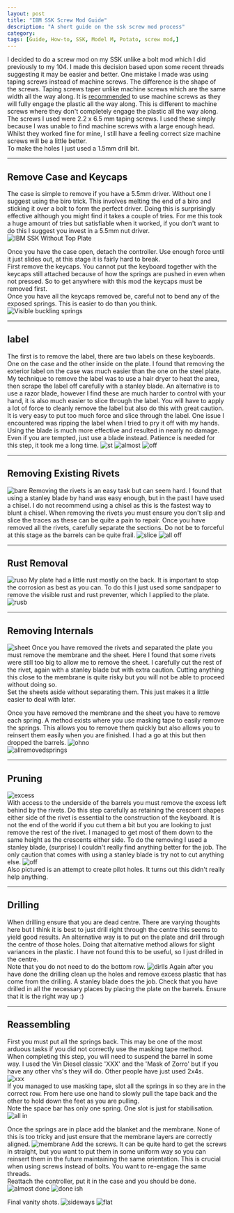 ```yaml
---
layout: post
title: "IBM SSK Screw Mod Guide"
description: "A short guide on the ssk screw mod process"
category: 
tags: [Guide, How-to, SSK, Model M, Potato, screw mod,]
---
```

I decided to do a screw mod on my SSK unlike a bolt mod which I did previously to my 104. I made this decision based upon some recent threads suggesting it may be easier and better. One mistake I made was using taping screws instead of machine screws. The difference is the shape of the screws. Taping screws taper unlike machine screws which are the same width all the way along. It is [recommended](https://geekhack.org/index.php?topic=70410.0) to use machine screws as they will fully engage the plastic all the way along. This is different to machine screws where they don't completely engage the plastic all the way along.
The screws I used were 2.2 x 6.5 mm taping screws. I used these simply because I was unable to find machine screws with a large enough head. Whilst they worked fine for mine, I still have a feeling correct size machine screws will be a little better.    
To make the holes I just used a 1.5mm drill bit. 

------------------
## Remove Case and Keycaps
The case is simple to remove if you have a 5.5mm driver. Without one I suggest using the biro trick. This involves melting the end of a biro and sticking it over a bolt to form the perfect driver. Doing this is surprisingly effective although you might find it takes a couple of tries. For me this took a huge amount of tries but satisfiable when it worked, if you don't want to do this I suggest you invest in a 5.5mm nut driver.  
![IBM SSK Without Top Plate](http://i.imgur.com/EoNScJZ.jpg)

Once you have the case open, detach the controller. Use enough force until it just slides out, at this stage it is fairly hard to break.  
First remove the keycaps. You cannot put the keyboard together with the keycaps still attached because of how the springs are pushed in even when not pressed. So to get anywhere with this mod the keycaps must be removed first.  
Once you have all the keycaps removed be, careful not to bend any of the exposed springs. This is easier to do than you think.
![Visible buckling springs](http://i.imgur.com/g8fS5Vc.jpg) 

----------------------------------
## label 
The first is to remove the label, there are two labels on these keyboards. One on the case and the other inside on the plate. I found that removing the exterior label on the case was much easier than the one on the steel plate. 
My technique to remove the label was to use a hair dryer to heat the area, then scrape the label off carefully with a stanley blade. An alternative is to use a razor blade, however I find these are much harder to control with your hand, it is also much easier to slice through the label. You will have to apply a lot of force to cleanly remove the label but also do this with great caution. It is very easy to put too much force and slice through the label. One issue I encountered was ripping the label when I tried to pry it off with my hands. Using the blade is much more effective and resulted in nearly no damage. Even if you are tempted, just use a blade instead. Patience is needed for this step, it took me a long time. 
![st](http://i.imgur.com/e7UmeLO.jpg)
![almost](http://i.imgur.com/V35Ko5i.jpg)
![off](http://i.imgur.com/1NP4nAK.jpg)

--------------------------
## Removing Existing Rivets
![bare](http://i.imgur.com/SRo4lC7.jpg)
Removing the rivets is an easy task but can seem hard. I found that using a stanley blade by hand was easy enough, but in the past I have used a chisel. I do not recommend using a chisel as this is the fastest way to blunt a chisel. When removing the rivets you must ensure you don't slip and slice the traces as these can be quite a pain to repair. Once you have removed all the rivets, carefully separate the sections. Do not be to forceful at this stage as the barrels can be quite frail.
![slice](http://i.imgur.com/H9pn7o4.jpg)
![all off](http://i.imgur.com/vyFbdUO.jpg)

--------------------------
## Rust Removal
![ruso](http://i.imgur.com/Var7Cqv.jpg) 
My plate had a little rust mostly on the back. It is important to stop the corrosion as best as you can. To do this I just used some sandpaper to remove the visible rust and rust preventer, which I applied to the plate.
![rusb](http://i.imgur.com/BTdg14W.jpg)


----------------------------
## Removing Internals
![sheet](http://i.imgur.com/cS9MMXn.jpg)
Once you have removed the rivets and separated the plate you must remove the membrane and the sheet. Here I found that some rivets were still too big to allow me to remove the sheet. I carefully cut the rest of the rivet, again with a  stanley blade but with extra caution. Cutting anything this close to the membrane is quite risky but you will not be able to proceed without doing so.  
Set the sheets aside without separating them. This just makes it a little easier to deal with later.

Once you have removed the membrane and the sheet you have to remove each spring. A method exists where you use masking tape to easily remove the springs. This allows you to remove them quickly but also allows you to reinsert them easily when you are finished. I had a go at this but then dropped the barrels.
![ohno](http://i.imgur.com/DrWgumW.jpg)   
![allremovedsprings](http://i.imgur.com/ghVht2v.jpg)  

-----------------------------
## Pruning
![excess](http://i.imgur.com/rcQkMtn.jpg)  
With access to the underside of the barrels you must remove the excess left behind by the rivets. Do this step carefully as retaining the crescent shapes either side of the rivet is essential to the construction of the keyboard. It is not the end of the world if you cut them a bit but you are looking to just remove the rest of the rivet. I managed to get most of them down to the same height as the crescents either side. To do the removing I used a stanley blade, (surprise) I couldn't really find anything better for the job. The only caution that comes with using a stanley blade is try not to cut anything else.
![off](http://i.imgur.com/asiXQ5u.jpg)  
Also pictured is an attempt to create pilot holes. It turns out this didn't really help anything.

-----------------------------
## Drilling
When drilling ensure that you are dead centre. There are varying thoughts here but I think it is best to just drill right through the centre this seems to yield good results. An alternative way is to put on the plate and drill through the centre of those holes. Doing that alternative method allows for slight variances in the plastic. I have not found this to be useful, so I just drilled in the centre.  
Note that you do not need to do the bottom row.
![dirlls](http://i.imgur.com/jnhEiWu.jpg)
Again after you have done the drilling clean up the holes and remove excess plastic that has come from the drilling. A stanley blade does the job. Check that you have drilled in all the necessary places by placing the plate on the barrels. Ensure that it is the right way up :)

-----------------------
## Reassembling
First you must put all the springs back. This may be one of the most arduous tasks if you did not correctly use the masking tape method.  
When completing this step, you will need to suspend the barrel in some way. I used the Vin Diesel classic 'XXX' and the 'Mask of Zorro' but if you have any other vhs's they will do. Other people have just used 2x4s.  
![xxx](http://i.imgur.com/HWJ5THa.jpg)  
If you managed to use masking tape, slot all the springs in so they are in the correct row. From here use one hand to slowly pull the tape back and the other to hold down the feet as you are pulling.  
Note the space bar has only one spring. One slot is just for stabilisation.   
![all in](http://i.imgur.com/JGGKTpf.jpg)

Once the springs are in place add the blanket and the membrane. None of this is too tricky and just ensure that the membrane layers are correctly aligned.
![membrane](http://i.imgur.com/fcBYaty.jpg)
Add the screws. It can be quite hard to get the screws in straight, but you want to put them in some uniform way so you can reinsert them in the future maintaining the same orientation. This is crucial when using screws instead of bolts. You want to re-engage the same threads.  
Reattach the controller, put it in the case and you should be done.
![almost done](http://i.imgur.com/yRaHvxG.jpg)
![done ish](http://i.imgur.com/p9cBwnJ.jpg)

Final vanity shots.
![sideways](http://i.imgur.com/EyUm2Qj.jpg)
![flat](http://i.imgur.com/jI0v0ev.jpg)
